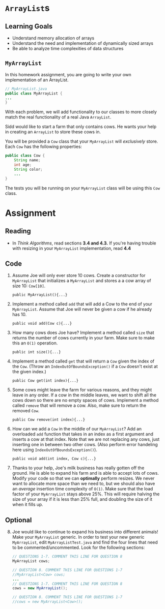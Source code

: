 # `ArrayList`s

## Learning Goals

- Understand memory allocation of arrays
- Understand the need and implementation of dynamically sized arrays
- Be able to analyze time complexities of data structures

## `MyArrayList`

In this homework assignment, you are going to write your own implementation of an ArrayList.
```java
// MyArrayList.java
public class MyArrayList {
...
}
```

With each problem, we will add functionality to our classes to more closely match the real functionality of a real Java `ArrayList`.

Sidd would like to start a farm that only contains cows. He wants your help in creating an `ArrayList` to store these cows in.

You will be provided a `Cow` class that your `MyArrayList` will *exclusively* store. Each `Cow` has the following properties:
```java
public class Cow {
    String name;
    int age;
    String color;
    ...
}
```
The tests you will be running on your `MyArrayList` class will be using this `Cow` class.

# Assignment

## Reading

- In *Think Algorithms*, read sections **3.4 and 4.3.** If you're having trouble with resizing in your `MyArrayList` implementation, read **4.4**

## Code

1. Assume Joe will only ever store 10 cows. Create a constructor for `MyArrayList` that initializes a `MyArrayList` and stores a a cow array of size 10: `Cow[10]`.

    `public MyArrayList(){...}`

2. Implement a method called `add` that will add a Cow to the end of your `MyArrayList`. Assume that Joe will never be given a cow if he already has 10.

    `public void add(Cow c){...}`

3. How many cows does Joe have? Implement a method called `size` that returns the number of cows currently in your farm. Make sure to make this an `O(1)` operation.

    `public int size(){...}`

4. Implement a method called `get` that will return a `Cow` given the index of the `Cow`. (Throw an `IndexOutOfBoundsException()` if a `Cow` doesn't exist at the given index.)

    `public Cow get(int index){...}`

5. Some cows might leave the farm for various reasons, and they might leave in any order. If a cow in the middle leaves, we want to shift all the cows down so there are no empty spaces of cows. Implement a method called `remove` that will remove a cow. Also, make sure to return the removed `Cow`.

    `public Cow remove(int index){...}`

6. How can we add a `Cow` in the middle of our `MyArrayList`? Add an overloaded `add` function that takes in an index as a first argument and inserts a cow at that index. Note that we are not replacing any cows, just inserting one in between two other cows. (Also perform error handeling here using `IndexOutOfBoundsException()`).

    `public void add(int index, Cow c){...}`
    
7. Thanks to your help, Joe's milk business has really gotten off the ground. He is able to expand his farm and is able to accept lots of cows. Modify your code so that we can **optimally** perform resizes. We never want to allocate more space than we need to, but we should also have an *average* insertion time complexity of `O(1)`. Make sure that the load factor of your `MyArrayList` stays above 25%. This will require halving the size of your array if it is less than 25% full, and doubling the size of it when it fills up.

## Optional

8. Joe would like to continue to expand his business into different animals! Make your `MyArrayList` generic. In order to test your new generic `MyArrayList`, edit `MyArrayListTest.java` and find the four lines that need to be commented/uncommented. Look for the following sections:

    ```java
    // QUESTIONS 1-7. COMMENT THIS LINE FOR QUESTION 8
    MyArrayList cows;
    
    // QUESTION 8. COMMENT THIS LINE FOR QUESTIONS 1-7
    //MyArrayList<Cow> cows;
    ...
    // QUESTIONS 1-7. COMMENT THIS LINE FOR QUESTION 8
    cows = new MyArrayList();
    
    // QUESTION 8. COMMENT THIS LINE FOR QUESTIONS 1-7
    //cows = new MyArrayList<Cow>();
    ```


